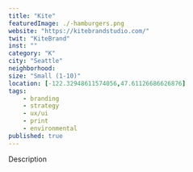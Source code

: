 ```yaml
---
title: "Kite"
featuredImage: ./-hamburgers.png
website: "https://kitebrandstudio.com/"
twit: "KiteBrand"
inst: ""
category: "K"
city: "Seattle"
neighborhood:
size: "Small (1-10)"
location: [-122.32948611574056,47.61126686626876]
tags:
    - branding
    - strategy
    - ux/ui
    - print
    - environmental
published: true
---
```


Description
